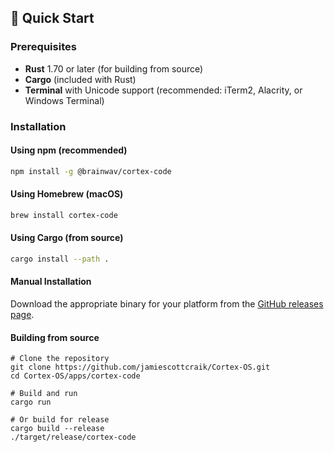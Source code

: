 ## 🚀 Quick Start

### Prerequisites

- **Rust** 1.70 or later (for building from source)
- **Cargo** (included with Rust)
- **Terminal** with Unicode support (recommended: iTerm2, Alacrity, or Windows Terminal)

### Installation

#### Using npm (recommended)

```bash
npm install -g @brainwav/cortex-code
```

#### Using Homebrew (macOS)

```bash
brew install cortex-code
```

#### Using Cargo (from source)

```bash
cargo install --path .
```

#### Manual Installation

Download the appropriate binary for your platform from the [GitHub releases page](https://github.com/jamiescottcraik/Cortex-OS/releases).

#### Building from source

```
# Clone the repository
git clone https://github.com/jamiescottcraik/Cortex-OS.git
cd Cortex-OS/apps/cortex-code

# Build and run
cargo run

# Or build for release
cargo build --release
./target/release/cortex-code
```
